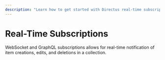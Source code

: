 ```yaml
---
description: "Learn how to get started with Directus real-time subscriptons."
---
```


# Real-Time Subscriptions

WebSocket and GraphQL subscriptions allows for real-time notification of item creations, edits, and deletions in a
collection.

<Card
  title="WebSockets"
  h="2"
  text="Learn how to subscribe to changes using WebSockets."
  url="/guides/real-time/subscriptions/websockets"
  add-margin
/>

<Card
  title="GraphQL Subscriptions"
  h="2"
  text="Learn how to implement GraphQL Subscriptions in Directus."
  url="/guides/real-time/subscriptions/graphql"
  add-margin
/>
